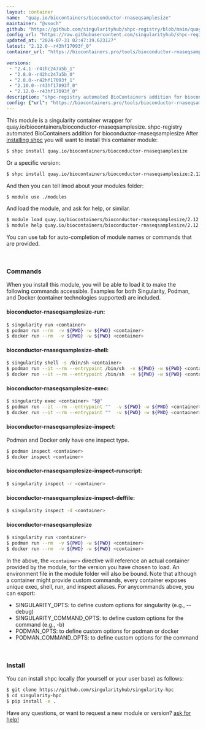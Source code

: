 ```yaml
---
layout: container
name:  "quay.io/biocontainers/bioconductor-rnaseqsamplesize"
maintainer: "@vsoch"
github: "https://github.com/singularityhub/shpc-registry/blob/main/quay.io/biocontainers/bioconductor-rnaseqsamplesize/container.yaml"
config_url: "https://raw.githubusercontent.com/singularityhub/shpc-registry/main/quay.io/biocontainers/bioconductor-rnaseqsamplesize/container.yaml"
updated_at: "2024-07-31 02:47:19.623127"
latest: "2.12.0--r43hf17093f_0"
container_url: "https://biocontainers.pro/tools/bioconductor-rnaseqsamplesize"

versions:
 - "2.4.1--r41hc247a5b_1"
 - "2.8.0--r42hc247a5b_0"
 - "2.8.0--r42hf17093f_1"
 - "2.10.0--r43hf17093f_0"
 - "2.12.0--r43hf17093f_0"
description: "shpc-registry automated BioContainers addition for bioconductor-rnaseqsamplesize"
config: {"url": "https://biocontainers.pro/tools/bioconductor-rnaseqsamplesize", "maintainer": "@vsoch", "description": "shpc-registry automated BioContainers addition for bioconductor-rnaseqsamplesize", "latest": {"2.12.0--r43hf17093f_0": "sha256:31765282f6557ef05046c233b9dc8e14d332b4c1fa3d4031e608c0d1a10dc04e"}, "tags": {"2.4.1--r41hc247a5b_1": "sha256:d3afd62e336e0e70ded562decfeb76b9c3f5e426d4603367edee704542799cc7", "2.8.0--r42hc247a5b_0": "sha256:e2bb6da2be99845a36ad07c076d57395fb319fbe5e8eac3be28d4218a5ad8214", "2.8.0--r42hf17093f_1": "sha256:dc79aac70a9852bbecf01a725035e6d71a778a0b21d1825f5792b4a4eb1c3631", "2.10.0--r43hf17093f_0": "sha256:f6e18008c1db645f2c24f19497386dd7a5b147e6a628f250a67761c42e90b783", "2.12.0--r43hf17093f_0": "sha256:31765282f6557ef05046c233b9dc8e14d332b4c1fa3d4031e608c0d1a10dc04e"}, "docker": "quay.io/biocontainers/bioconductor-rnaseqsamplesize"}
---
```


This module is a singularity container wrapper for quay.io/biocontainers/bioconductor-rnaseqsamplesize.
shpc-registry automated BioContainers addition for bioconductor-rnaseqsamplesize
After [installing shpc](#install) you will want to install this container module:


```bash
$ shpc install quay.io/biocontainers/bioconductor-rnaseqsamplesize
```

Or a specific version:

```bash
$ shpc install quay.io/biocontainers/bioconductor-rnaseqsamplesize:2.12.0--r43hf17093f_0
```

And then you can tell lmod about your modules folder:

```bash
$ module use ./modules
```

And load the module, and ask for help, or similar.

```bash
$ module load quay.io/biocontainers/bioconductor-rnaseqsamplesize/2.12.0--r43hf17093f_0
$ module help quay.io/biocontainers/bioconductor-rnaseqsamplesize/2.12.0--r43hf17093f_0
```

You can use tab for auto-completion of module names or commands that are provided.

<br>

### Commands

When you install this module, you will be able to load it to make the following commands accessible.
Examples for both Singularity, Podman, and Docker (container technologies supported) are included.

#### bioconductor-rnaseqsamplesize-run:

```bash
$ singularity run <container>
$ podman run --rm  -v ${PWD} -w ${PWD} <container>
$ docker run --rm  -v ${PWD} -w ${PWD} <container>
```

#### bioconductor-rnaseqsamplesize-shell:

```bash
$ singularity shell -s /bin/sh <container>
$ podman run --it --rm --entrypoint /bin/sh  -v ${PWD} -w ${PWD} <container>
$ docker run --it --rm --entrypoint /bin/sh  -v ${PWD} -w ${PWD} <container>
```

#### bioconductor-rnaseqsamplesize-exec:

```bash
$ singularity exec <container> "$@"
$ podman run --it --rm --entrypoint ""  -v ${PWD} -w ${PWD} <container> "$@"
$ docker run --it --rm --entrypoint ""  -v ${PWD} -w ${PWD} <container> "$@"
```

#### bioconductor-rnaseqsamplesize-inspect:

Podman and Docker only have one inspect type.

```bash
$ podman inspect <container>
$ docker inspect <container>
```

#### bioconductor-rnaseqsamplesize-inspect-runscript:

```bash
$ singularity inspect -r <container>
```

#### bioconductor-rnaseqsamplesize-inspect-deffile:

```bash
$ singularity inspect -d <container>
```



#### bioconductor-rnaseqsamplesize

```bash
$ singularity run <container>
$ podman run --rm  -v ${PWD} -w ${PWD} <container>
$ docker run --rm  -v ${PWD} -w ${PWD} <container>
```


In the above, the `<container>` directive will reference an actual container provided
by the module, for the version you have chosen to load. An environment file in the
module folder will also be bound. Note that although a container
might provide custom commands, every container exposes unique exec, shell, run, and
inspect aliases. For anycommands above, you can export:

 - SINGULARITY_OPTS: to define custom options for singularity (e.g., --debug)
 - SINGULARITY_COMMAND_OPTS: to define custom options for the command (e.g., -b)
 - PODMAN_OPTS: to define custom options for podman or docker
 - PODMAN_COMMAND_OPTS: to define custom options for the command

<br>

### Install

You can install shpc locally (for yourself or your user base) as follows:

```bash
$ git clone https://github.com/singularityhub/singularity-hpc
$ cd singularity-hpc
$ pip install -e .
```

Have any questions, or want to request a new module or version? [ask for help!](https://github.com/singularityhub/singularity-hpc/issues)